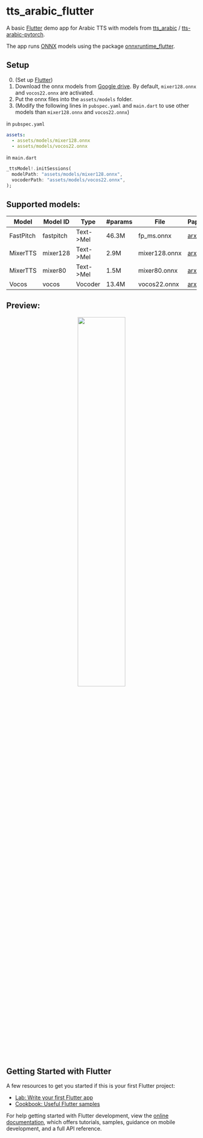 # tts_arabic_flutter

A basic [Flutter](https://flutter.dev/) demo app for Arabic TTS with models from [tts_arabic](https://github.com/nipponjo/tts_arabic) / [tts-arabic-pytorch](https://github.com/nipponjo/tts-arabic-pytorch). 

The app runs [ONNX](https://github.com/onnx/onnx) models using the package [onnxruntime_flutter](https://github.com/gtbluesky/onnxruntime_flutter).

## Setup

0. (Set up [Flutter](https://flutter.dev/))
1. Download the onnx models from [Google drive](https://drive.google.com/drive/folders/1cz3TRIgNsjcf0CvYPwjnVPdtWyI1iKVN). By default, `mixer128.onnx` and `vocos22.onnx` are activated.
2. Put the onnx files into the `assets/models` folder.
3. (Modify the following lines in `pubspec.yaml` and `main.dart` to use other models than `mixer128.onnx` and `vocos22.onnx`)

in `pubspec.yaml`
```yaml
assets:
  - assets/models/mixer128.onnx
  - assets/models/vocos22.onnx
```
in `main.dart`
```dart
_ttsModel!.initSessions(
  modelPath: "assets/models/mixer128.onnx",
  vocoderPath: "assets/models/vocos22.onnx",
);
```

## Supported models:
|Model|Model ID|Type|#params|File|Paper|
|-------|---|---|------|----|---|
|FastPitch|fastpitch|Text->Mel|46.3M|fp_ms.onnx|[arxiv](https://arxiv.org/abs/2006.06873)|
|MixerTTS|mixer128|Text->Mel|2.9M|mixer128.onnx|[arxiv](https://arxiv.org/abs/2110.03584)|
|MixerTTS|mixer80|Text->Mel|1.5M|mixer80.onnx|[arxiv](https://arxiv.org/abs/2110.03584)|
|Vocos|vocos|Vocoder|13.4M|vocos22.onnx|[arxiv](https://arxiv.org/abs/2306.00814)|

## Preview:

<div align="center">
  <img src="https://github.com/user-attachments/assets/fc2484ec-edf7-4637-b01e-cb5563b643e0" width="50%"></img>
</div>


## Getting Started with Flutter

A few resources to get you started if this is your first Flutter project:

- [Lab: Write your first Flutter app](https://docs.flutter.dev/get-started/codelab)
- [Cookbook: Useful Flutter samples](https://docs.flutter.dev/cookbook)

For help getting started with Flutter development, view the
[online documentation](https://docs.flutter.dev/), which offers tutorials,
samples, guidance on mobile development, and a full API reference.
